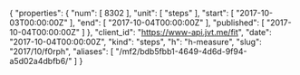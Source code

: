 {
  "properties": {
    "num": [
      8302
    ],
    "unit": [
      "steps"
    ],
    "start": [
      "2017-10-03T00:00:00Z"
    ],
    "end": [
      "2017-10-04T00:00:00Z"
    ],
    "published": [
      "2017-10-04T00:00:00Z"
    ]
  },
  "client_id": "https://www-api.jvt.me/fit",
  "date": "2017-10-04T00:00:00Z",
  "kind": "steps",
  "h": "h-measure",
  "slug": "2017/10/f0rph",
  "aliases": [
    "/mf2/bdb5fbb1-4649-4d6d-9f94-a5d02a4dbfb6/"
  ]
}

